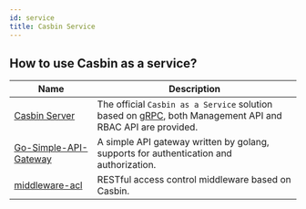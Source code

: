 ```yaml
---
id: service
title: Casbin Service
---
```


## How to use Casbin as a service?

Name | Description
----|----
[Casbin Server](https://github.com/casbin/casbin-server) | The official ``Casbin as a Service`` solution based on [gRPC](https://grpc.io/), both Management API and RBAC API are provided.
[Go-Simple-API-Gateway](https://github.com/Soontao/go-simple-api-gateway) | A simple API gateway written by golang, supports for authentication and authorization.
[middleware-acl](https://github.com/luk4z7/middleware-acl) | RESTful access control middleware based on Casbin.
